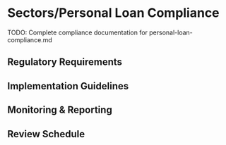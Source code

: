 # Sectors/Personal Loan Compliance

TODO: Complete compliance documentation for personal-loan-compliance.md

## Regulatory Requirements

## Implementation Guidelines

## Monitoring & Reporting

## Review Schedule
